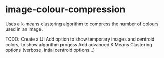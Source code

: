 # image-colour-compression
Uses a k-means clustering algorithm to compress the number of colours used in an image.

TODO:
Create a UI
Add option to show temporary images and centroid colors, to show algorithm progess
Add advanced K Means Clustering options (verbose, intial centroid options...)
